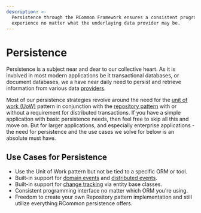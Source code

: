 ```yaml
---
description: >-
  Persistence through the RCommon Framework ensures a consistent programming
  experience no matter what the underlaying data provider may be.
---
```


# Persistence

Persistence is a subject near and dear to our collective heart. As it is involved in most modern applications be it transactional databases, or document databases, we a have near daily need to persist and retrieve information from various data [providers](broken-reference).&#x20;

Most of our persistence strategies revolve around the need for the [unit of work (UoW)](transactions/) pattern in conjunction with the [repository pattern](repository/) with or without a requirement for distributed transactions. If you have a simple application with basic persistence needs, then feel free to skip all this and move on. But for larger applications, and especially enterprise applications - the need for persistence and the use cases we solve for below is an absolute must have.&#x20;

## Use Cases for Persistence

* Use the Unit of Work pattern but not be tied to a specific ORM or tool.
* Built-in support for [domain events](../../fundamentals/events/synchronous-events.md) and [distributed events](../../fundamentals/events/asynchronous-events.md).
* Built-in support for [change tracking](broken-reference) via entity base classes.
* Consistent programming interface no matter which ORM you're using.&#x20;
* Freedom to create your own Repository pattern implementation and still utilize everything RCommon persistence offers.&#x20;
